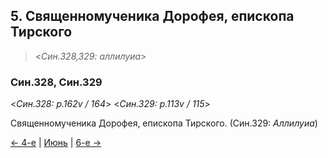
## 5. Священномученика Дорофея, епископа Тирского

> <*Син.328,329: аллилуиа*>

### Син.328, Син.329

<*Син.328: p.162v / 164*>
<*Син.329: p.113v / 115*>

Священномученика Дорофея, епископа Тирского. (Син.329: *Аллилуиа*)

[← 4-е](06_04_SAB.ru.md) | [Июнь](README.md#5-й) | [6-е →](06_06_SAB.ru.md)
